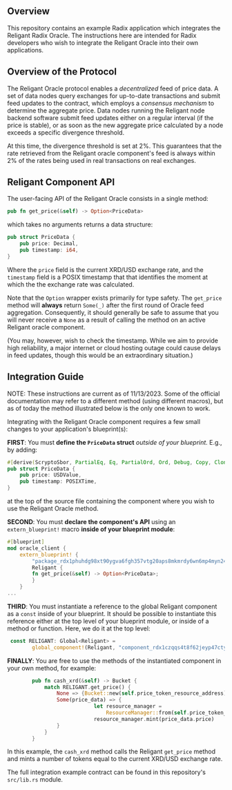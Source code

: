 ## Overview 

This repository contains an example Radix application which integrates the Religant Radix Oracle. The instructions here are intended for Radix developers who wish to integrate the Religant Oracle into their own applications.

## Overview of the Protocol 

The Religant Oracle protocol enables a _decentralized_ feed of price data. A set of data nodes query exchanges for up-to-date transactions and submit feed updates to the contract, which employs a _consensus mechanism_ to determine the aggregate price. Data nodes running the Religant node backend software submit feed updates either on a regular interval (if the price is stable), or as soon as the new aggregate price calculated by a node exceeds a specific divergence threshold. 

At this time, the divergence threshold is set at 2%. This guarantees that the rate retrieved from the Religant oracle component's feed is always within 2% of the rates being used in real transactions on real exchanges. 

## Religant Component API 

The user-facing API of the Religant Oracle consists in a single method: 

``` rust
pub fn get_price(&self) -> Option<PriceData> 
```

which takes no arguments returns a data structure: 

``` rust
pub struct PriceData {
    pub price: Decimal,
    pub timestamp: i64,
}
```

Where the `price` field is the current XRD/USD exchange rate, and the `timestamp` field is a POSIX timestamp that that identifies the moment at which the the exchange rate was calculated. 

Note that the `Option` wrapper exists primarily for type safety. The `get_price` method will __always__ return `Some(_)` after the first round of Oracle feed aggregation. Consequently, it should generally be safe to assume that you will never receive a `None` as a result of calling the method on an active Religant oracle component. 

(You may, however, wish to check the timestamp. While we aim to provide high reliability, a major internet or cloud hosting outage could cause delays in feed updates, though this would be an extraordinary situation.)

## Integration Guide 

NOTE: These instructions are current as of 11/13/2023. Some of the official documentation may refer to a different method (using different macros), but as of today the method illustrated below is the only one known to work. 

Integrating with the Religant Oracle component requires a few small changes to your application's blueprint(s): 

__FIRST__: You must __define the `PriceData` struct__ *outside of your blueprint.* E.g., by adding: 
``` rust 
#[derive(ScryptoSbor, PartialEq, Eq, PartialOrd, Ord, Debug, Copy, Clone)]
pub struct PriceData {
    pub price: USDValue,
    pub timestamp: POSIXTime,
}
```

at the top of the source file containing the component where you wish to use the Religant Oracle method. 


__SECOND__: You must __declare the component's API__ using an `extern_blueprint!` macro __inside of your blueprint module__: 

``` rust
#[blueprint]
mod oracle_client {
    extern_blueprint! {
        "package_rdx1phuhdg98xt90ygva6fgh357vtg20aps8mkmrdy6wn6mp4myn24rhyf",
        Religant {
        fn get_price(&self) -> Option<PriceData>;
        }
    }
...
```

__THIRD__: You must instantiate a reference to the global Religant component as a `const` inside of your blueprint. It should be possible to instantiate this reference either at the top level of your blueprint module, or inside of a method or function. Here, we do it at the top level: 

``` rust
 const RELIGANT: Global<Religant> =
        global_component!(Religant, "component_rdx1czqqs4t8f62jeyp47ctyqwmtk3vnf9sffnqd9lu7tgtgtvshj6x9lp");
```

__FINALLY__: You are free to use the methods of the instantiated component in your own method, for example: 

``` rust
        pub fn cash_xrd(&self) -> Bucket {
            match RELIGANT.get_price() {
                None => {Bucket::new(self.price_token_resource_address)},
                Some(price_data) => {
                            let resource_manager =
                                ResourceManager::from(self.price_token_resource_address);
                            resource_manager.mint(price_data.price)
                }
            }
        }
```

In this example, the `cash_xrd` method calls the Religant `get_price` method and mints a number of tokens equal to the current XRD/USD exchange rate. 

The full integration example contract can be found in this repository's `src/lib.rs` module.
